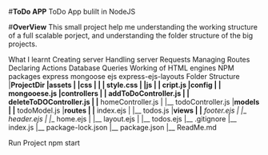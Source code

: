 #**ToDo APP**
ToDo App bulilt in NodeJS

#**OverView**
This small project help me understanding the working structure of a full scalable porject, and understanding the folder structure of the big projects.

What I learnt
Creating server
Handling server Requests
Managing Routes
Declaring Actions
Database Queries
Working of HTML engines
NPM packages
express
mongoose
ejs
express-ejs-layouts
Folder Structure
    |__ProjectDir
        |__assets
        |   |__css
        |   |    |__ style.css
        |   |__js
        |       |__ cript.js
        |__config
        |   |__ mongooese.js
        |__controllers
        |   |__ addToDoController.js
        |   |__ deleteToDOController.js
        |   |__ homeController.js
        |   |__ todoController.js
        |__models
        |   |__ todoModel.js
        |__routes
        |   |__ index.ejs
        |   |__ todos.js
        |__views
        |   |__ _footer.ejs
        |   |__ _header.ejs
        |   |__ home.ejs
        |   |__ layout.ejs
        |   |__ todos.ejs
        |__ .gitignore
        |__ index.js
        |__ package-lock.json
        |__ package.json
        |__ ReadMe.md

Run Project
    npm start
